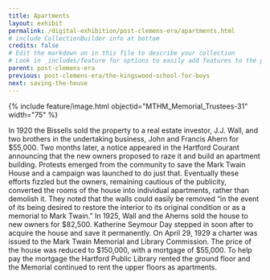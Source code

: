 ```yaml
---
title: Apartments
layout: exhibit
permalink: /digital-exhibition/post-clemens-era/apartments.html
# include CollectionBuilder info at bottom
credits: false
# Edit the markdown on in this file to describe your collection
# Look in _includes/feature for options to easily add features to the page
parent: post-clemens-era
previous: post-clemens-era/the-kingswood-school-for-boys
next: saving-the-house
---
```


{% include feature/image.html objectid="MTHM_Memorial_Trustees-31" width="75" %}

In 1920 the Bissells sold the property to a real estate investor, J.J. Wall, and two brothers in the undertaking business, John and Francis Ahern for $55,000. Two months later, a notice appeared in the Hartford Courant announcing that the new owners proposed to raze it and build an apartment building. Protests emerged from the community to save the Mark Twain House and a campaign was launched to do just that. Eventually these efforts fizzled but the owners, remaining cautious of the publicity, converted the rooms of the house into individual apartments, rather than demolish it. They noted that the walls could easily be removed “in the event of its being desired to restore the interior to its original condition or as a memorial to Mark Twain.” In 1925, Wall and the Aherns sold the house to new owners for $82,500. Katherine Seymour Day stepped in soon after to acquire the house and save it permanently. On April 29, 1929 a charter was issued to the Mark Twain Memorial and Library Commission. The price of the house was reduced to $150,000, with a mortgage of $55,000. To help pay the mortgage the Hartford Public Library rented the ground floor and the Memorial continued to rent the upper floors as apartments. 
